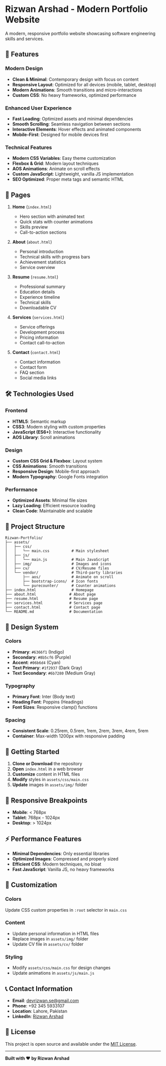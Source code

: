 # Rizwan Arshad - Modern Portfolio Website

A modern, responsive portfolio website showcasing software engineering skills and services.

## 🚀 Features

### Modern Design
- **Clean & Minimal**: Contemporary design with focus on content
- **Responsive Layout**: Optimized for all devices (mobile, tablet, desktop)
- **Modern Animations**: Smooth transitions and micro-interactions
- **Custom CSS**: No heavy frameworks, optimized performance

### Enhanced User Experience
- **Fast Loading**: Optimized assets and minimal dependencies
- **Smooth Scrolling**: Seamless navigation between sections
- **Interactive Elements**: Hover effects and animated components
- **Mobile-First**: Designed for mobile devices first

### Technical Features
- **Modern CSS Variables**: Easy theme customization
- **Flexbox & Grid**: Modern layout techniques
- **AOS Animations**: Animate on scroll effects
- **Custom JavaScript**: Lightweight, vanilla JS implementation
- **SEO Optimized**: Proper meta tags and semantic HTML

## 📱 Pages

1. **Home** (`index.html`)
   - Hero section with animated text
   - Quick stats with counter animations
   - Skills preview
   - Call-to-action sections

2. **About** (`about.html`)
   - Personal introduction
   - Technical skills with progress bars
   - Achievement statistics
   - Service overview

3. **Resume** (`resume.html`)
   - Professional summary
   - Education details
   - Experience timeline
   - Technical skills
   - Downloadable CV

4. **Services** (`services.html`)
   - Service offerings
   - Development process
   - Pricing information
   - Contact call-to-action

5. **Contact** (`contact.html`)
   - Contact information
   - Contact form
   - FAQ section
   - Social media links

## 🛠️ Technologies Used

### Frontend
- **HTML5**: Semantic markup
- **CSS3**: Modern styling with custom properties
- **JavaScript (ES6+)**: Interactive functionality
- **AOS Library**: Scroll animations

### Design
- **Custom CSS Grid & Flexbox**: Layout system
- **CSS Animations**: Smooth transitions
- **Responsive Design**: Mobile-first approach
- **Modern Typography**: Google Fonts integration

### Performance
- **Optimized Assets**: Minimal file sizes
- **Lazy Loading**: Efficient resource loading
- **Clean Code**: Maintainable and scalable

## 📁 Project Structure

```
Rizwan-Portfolio/
├── assets/
│   ├── css/
│   │   └── main.css          # Main stylesheet
│   ├── js/
│   │   └── main.js           # Main JavaScript
│   ├── img/                  # Images and icons
│   ├── cv/                   # CV/Resume files
│   └── vendor/               # Third-party libraries
│       ├── aos/              # Animate on scroll
│       ├── bootstrap-icons/  # Icon fonts
│       └── purecounter/      # Counter animations
├── index.html                # Homepage
├── about.html               # About page
├── resume.html              # Resume page
├── services.html            # Services page
├── contact.html             # Contact page
└── README.md                # Documentation
```

## 🎨 Design System

### Colors
- **Primary**: `#6366f1` (Indigo)
- **Secondary**: `#8b5cf6` (Purple)
- **Accent**: `#06b6d4` (Cyan)
- **Text Primary**: `#1f2937` (Dark Gray)
- **Text Secondary**: `#6b7280` (Medium Gray)

### Typography
- **Primary Font**: Inter (Body text)
- **Heading Font**: Poppins (Headings)
- **Font Sizes**: Responsive clamp() functions

### Spacing
- **Consistent Scale**: 0.25rem, 0.5rem, 1rem, 2rem, 3rem, 4rem, 5rem
- **Container**: Max-width 1200px with responsive padding

## 🚀 Getting Started

1. **Clone or Download** the repository
2. **Open** `index.html` in a web browser
3. **Customize** content in HTML files
4. **Modify** styles in `assets/css/main.css`
5. **Update** images in `assets/img/` folder

## 📱 Responsive Breakpoints

- **Mobile**: < 768px
- **Tablet**: 768px - 1024px
- **Desktop**: > 1024px

## ⚡ Performance Features

- **Minimal Dependencies**: Only essential libraries
- **Optimized Images**: Compressed and properly sized
- **Efficient CSS**: Modern techniques, no bloat
- **Fast JavaScript**: Vanilla JS, no heavy frameworks

## 🔧 Customization

### Colors
Update CSS custom properties in `:root` selector in `main.css`

### Content
- Update personal information in HTML files
- Replace images in `assets/img/` folder
- Update CV file in `assets/cv/` folder

### Styling
- Modify `assets/css/main.css` for design changes
- Update animations in `assets/js/main.js`

## 📞 Contact Information

- **Email**: devrizwan.se@gmail.com
- **Phone**: +92 345 5933107
- **Location**: Lahore, Pakistan
- **LinkedIn**: [Rizwan Arshad](https://www.linkedin.com/in/c%D4%8B-r%CE%B9%C8%A5%C9%AF%CE%B1%C9%B3-a%C9%BE%CA%82%D4%8B%CE%B1%D4%83-0a024a366/)

## 📄 License

This project is open source and available under the [MIT License](LICENSE).

---

**Built with ❤️ by Rizwan Arshad**